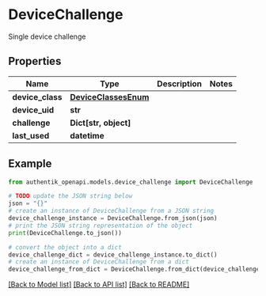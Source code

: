 # DeviceChallenge

Single device challenge

## Properties

Name | Type | Description | Notes
------------ | ------------- | ------------- | -------------
**device_class** | [**DeviceClassesEnum**](DeviceClassesEnum.md) |  | 
**device_uid** | **str** |  | 
**challenge** | **Dict[str, object]** |  | 
**last_used** | **datetime** |  | 

## Example

```python
from authentik_openapi.models.device_challenge import DeviceChallenge

# TODO update the JSON string below
json = "{}"
# create an instance of DeviceChallenge from a JSON string
device_challenge_instance = DeviceChallenge.from_json(json)
# print the JSON string representation of the object
print(DeviceChallenge.to_json())

# convert the object into a dict
device_challenge_dict = device_challenge_instance.to_dict()
# create an instance of DeviceChallenge from a dict
device_challenge_from_dict = DeviceChallenge.from_dict(device_challenge_dict)
```
[[Back to Model list]](../README.md#documentation-for-models) [[Back to API list]](../README.md#documentation-for-api-endpoints) [[Back to README]](../README.md)


